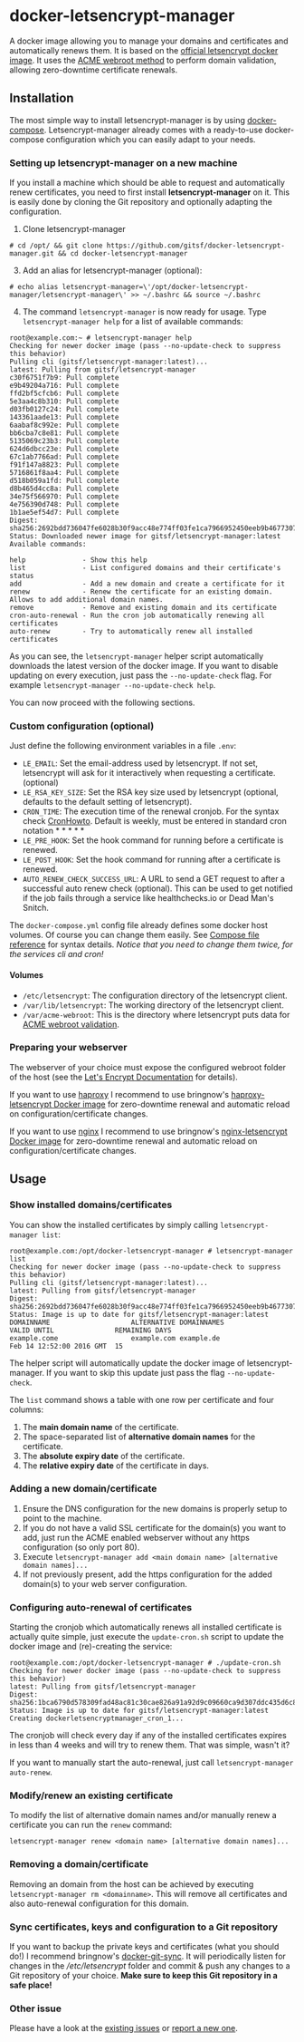 # docker-letsencrypt-manager
A docker image allowing you to manage your domains and certificates and automatically renews them. It is based on the [official letsencrypt docker image](https://letsencrypt.readthedocs.org/en/latest/using.html#running-with-docker). It uses the [ACME webroot method](http://letsencrypt.readthedocs.org/en/latest/using.html#webroot) to perform domain validation, allowing zero-downtime certificate renewals.

## Installation

The most simple way to install letsencrypt-manager is by using [docker-compose](https://docs.docker.com/compose/). Letsencrypt-manager already comes with a ready-to-use docker-compose configuration which you can easily adapt to your needs.

### Setting up letsencrypt-manager on a new machine

If you install a machine which should be able to request and automatically renew certificates, you need to first install **letsencrypt-manager** on it. This is easily done by cloning the Git repository and optionally adapting the configuration.

1. Clone letsencrypt-manager
```
# cd /opt/ && git clone https://github.com/gitsf/docker-letsencrypt-manager.git && cd docker-letsencrypt-manager
```
3. Add an alias for letsencrypt-manager (optional):
```
# echo alias letsencrypt-manager=\'/opt/docker-letsencrypt-manager/letsencrypt-manager\' >> ~/.bashrc && source ~/.bashrc
```
4. The command `letsencrypt-manager` is now ready for usage. Type `letsencrypt-manager help` for a list of available commands:
```
root@example.com:~ # letsencrypt-manager help
Checking for newer docker image (pass --no-update-check to suppress this behavior)
Pulling cli (gitsf/letsencrypt-manager:latest)...
latest: Pulling from gitsf/letsencrypt-manager
c30f6751f7b9: Pull complete
e9b49204a716: Pull complete
ffd2bf5cfcb6: Pull complete
5e3aa4c8b310: Pull complete
d03fb0127c24: Pull complete
143361aade13: Pull complete
6aabaf8c992e: Pull complete
bb6cba7c8e81: Pull complete
5135069c23b3: Pull complete
624d6dbcc23e: Pull complete
67c1ab7766ad: Pull complete
f91f147a8823: Pull complete
5716861f8aa4: Pull complete
d518b059a1fd: Pull complete
d8b465d4cc8a: Pull complete
34e75f566970: Pull complete
4e756390d748: Pull complete
1b1ae5ef54d7: Pull complete
Digest: sha256:2692bdd736047fe6028b30f9acc48e774ff03fe1ca7966952450eeb9b4677307
Status: Downloaded newer image for gitsf/letsencrypt-manager:latest
Available commands:

help              - Show this help
list              - List configured domains and their certificate's status
add               - Add a new domain and create a certificate for it
renew             - Renew the certificate for an existing domain. Allows to add additional domain names.
remove            - Remove and existing domain and its certificate
cron-auto-renewal - Run the cron job automatically renewing all certificates
auto-renew        - Try to automatically renew all installed certificates
```

As you can see, the `letsencrypt-manager` helper script automatically downloads the latest version of the docker image. If you want to disable updating on every execution, just pass the `--no-update-check` flag. For example `letsencrypt-manager --no-update-check help`.

You can now proceed with the following sections.

### Custom configuration (optional)

Just define the following environment variables in a file `.env`:

* `LE_EMAIL`: Set the email-address used by letsencrypt. If not set, letsencrypt will ask for it interactively when requesting a certificate. (optional)
* `LE_RSA_KEY_SIZE`: Set the RSA key size used by letsencrypt (optional, defaults to the default setting of letsencrypt).
* `CRON_TIME`: The execution time of the renewal cronjob. For the syntax check [CronHowto](https://help.ubuntu.com/community/CronHowto). Default is weekly, must be entered in standard cron notation * * * * *
* `LE_PRE_HOOK`: Set the hook command for running before a certificate is renewed.
* `LE_POST_HOOK`: Set the hook command for running after a certificate is renewed.
* `AUTO_RENEW_CHECK_SUCCESS_URL`: A URL to send a GET request to after a successful auto renew check (optional). This can be used to get notified if the job fails through a service like healthchecks.io or Dead Man's Snitch.

The `docker-compose.yml` config file already defines some docker host volumes. Of course you can change them easily. See [Compose file reference](https://docs.docker.com/compose/compose-file/#volumes-volume-driver) for syntax details. *Notice that you need to change them twice, for the services cli and cron!*

#### Volumes

* `/etc/letsencrypt`: The configuration directory of the letsencrypt client.
* `/var/lib/letsencrypt`: The working directory of the letsencrypt client.
* `/var/acme-webroot`: This is the directory where letsencrypt puts data for [ACME webroot validation](http://letsencrypt.readthedocs.org/en/latest/using.html#webroot).

### Preparing your webserver

The webserver of your choice must expose the configured webroot folder of the host (see the [Let's Encrypt Documentation](http://letsencrypt.readthedocs.org/en/latest/using.html#webroot) for details).

If you want to use [haproxy](http://www.haproxy.org/) I recommend to use bringnow's [haproxy-letsencrypt Docker image](https://github.com/bringnow/docker-haproxy-letsencrypt) for zero-downtime renewal and automatic reload on configuration/certificate changes.

If you want to use [nginx](http://nginx.org/) I recommend to use bringnow's [nginx-letsencrypt Docker image](https://github.com/bringnow/docker-nginx-letsencrypt) for zero-downtime renewal and automatic reload on configuration/certificate changes.

## Usage

### Show installed domains/certificates

You can show the installed certificates by simply calling `letsencrypt-manager list`:

```
root@example.com:/opt/docker-letsencrypt-manager # letsencrypt-manager list
Checking for newer docker image (pass --no-update-check to suppress this behavior)
Pulling cli (gitsf/letsencrypt-manager:latest)...
latest: Pulling from gitsf/letsencrypt-manager
Digest: sha256:2692bdd736047fe6028b30f9acc48e774ff03fe1ca7966952450eeb9b4677307
Status: Image is up to date for gitsf/letsencrypt-manager:latest
DOMAINNAME                    ALTERNATIVE DOMAINNAMES                        VALID UNTIL               REMAINING DAYS
example.come                  example.com example.de                         Feb 14 12:52:00 2016 GMT  15
```

The helper script will automatically update the docker image of letsencrypt-manager. If you want to skip this update just pass the flag `--no-update-check`.

The `list` command shows a table with one row per certificate and four columns:

1. The **main domain name** of the certificate.
2. The space-separated list of **alternative domain names** for the certificate.
3. The **absolute expiry date** of the certificate.
4. The **relative expiry date** of the certificate in days.

### Adding a new domain/certificate

1. Ensure the DNS configuration for the new domains is properly setup to point to the machine.
2. If you do not have a valid SSL certificate for the domain(s) you want to add,
   just run the ACME enabled webserver without any https configuration (so only port 80).
3. Execute `letsencrypt-manager add <main domain name> [alternative domain names]...`
4. If not previously present, add the https configuration for the added domain(s) to your web server configuration.

### Configuring auto-renewal of certificates

Starting the cronjob which automatically renews all installed certificate is actually quite simple, just execute the `update-cron.sh` script to update the docker image and (re)-creating the service:

```
root@example.com:/opt/docker-letsencrypt-manager # ./update-cron.sh
Checking for newer docker image (pass --no-update-check to suppress this behavior)
latest: Pulling from gitsf/letsencrypt-manager
Digest: sha256:1bca6790d578309fad48ac81c30cae826a91a92d9c09660ca9d307ddc435d6c8
Status: Image is up to date for gitsf/letsencrypt-manager:latest
Creating dockerletsencryptmanager_cron_1...
```

The cronjob will check every day if any of the installed certificates expires in less than 4 weeks and will try to renew them. That was simple, wasn't it?

If you want to manually start the auto-renewal, just call `letsencrypt-manager auto-renew`.

### Modify/renew an existing certificate

To modify the list of alternative domain names and/or manually renew a certificate you can run the `renew` command:

```
letsencrypt-manager renew <domain name> [alternative domain names]...
```

### Removing a domain/certificate

Removing an domain from the host can be achieved by executing `letsencrypt-manager rm <domainname>`. This will remove all certificates and also auto-renewal configuration for this domain.

### Sync certificates, keys and configuration to a Git repository

If you want to backup the private keys and certificates (what you should do!) I recommend bringnow's [docker-git-sync](https://github.com/bringnow/docker-git-sync). It will periodically listen for changes in the */etc/letsencrypt* folder and commit & push any changes to a Git repository of your choice. **Make sure to keep this Git repository in a safe place!**

### Other issue

Please have a look at the [existing issues](https://github.com/gitsf/docker-letsencrypt-manager/issues) or
[report a new one](https://github.com/gitsf/docker-letsencrypt-manager/issues/new).

